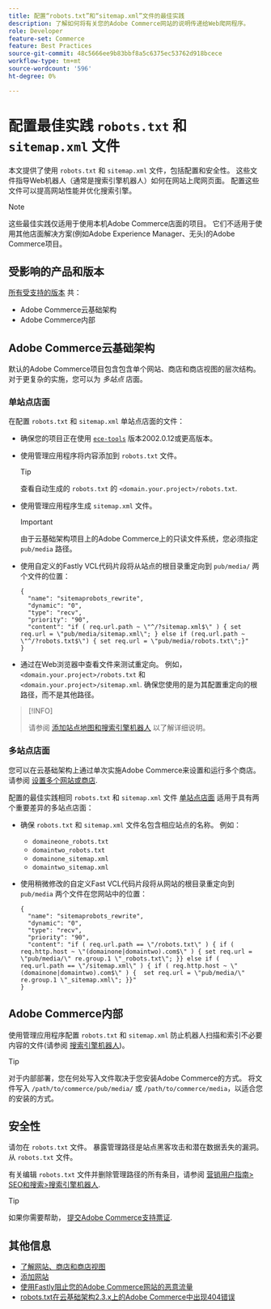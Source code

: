 ```yaml
---
title: 配置“robots.txt”和“sitemap.xml”文件的最佳实践
description: 了解如何将有关您的Adobe Commerce网站的说明传递给Web爬网程序。
role: Developer
feature-set: Commerce
feature: Best Practices
source-git-commit: 48c5666ee9b83bbf8a5c6375ec53762d918bcece
workflow-type: tm+mt
source-wordcount: '596'
ht-degree: 0%

---
```



# 配置最佳实践 `robots.txt` 和 `sitemap.xml` 文件

本文提供了使用 `robots.txt` 和 `sitemap.xml` 文件，包括配置和安全性。 这些文件指导Web机器人（通常是搜索引擎机器人）如何在网站上爬网页面。 配置这些文件可以提高网站性能并优化搜索引擎。

>[!NOTE]
>
>这些最佳实践仅适用于使用本机Adobe Commerce店面的项目。 它们不适用于使用其他店面解决方案(例如Adobe Experience Manager、无头)的Adobe Commerce项目。

## 受影响的产品和版本

[所有受支持的版本](../../../release/versions.md) 共：

- Adobe Commerce云基础架构
- Adobe Commerce内部

## Adobe Commerce云基础架构

默认的Adobe Commerce项目包含包含单个网站、商店和商店视图的层次结构。 对于更复杂的实施，您可以为 _多站点_ 店面。

### 单站点店面

在配置 `robots.txt` 和 `sitemap.xml` 单站点店面的文件：

- 确保您的项目正在使用 [`ece-tools`](https://devdocs.magento.com/cloud/release-notes/ece-release-notes.html) 版本2002.0.12或更高版本。
- 使用管理应用程序将内容添加到 `robots.txt` 文件。

   >[!TIP]
   >
   >查看自动生成的 `robots.txt` 的 `<domain.your.project>/robots.txt`.

- 使用管理应用程序生成 `sitemap.xml` 文件。

   >[!IMPORTANT]
   >
   >由于云基础架构项目上的Adobe Commerce上的只读文件系统，您必须指定 `pub/media` 路径。

- 使用自定义的Fastly VCL代码片段将从站点的根目录重定向到 `pub/media/` 两个文件的位置：

   ```vcl
   {
     "name": "sitemaprobots_rewrite",
     "dynamic": "0",
     "type": "recv",
     "priority": "90",
     "content": "if ( req.url.path ~ \"^/?sitemap.xml$\" ) { set req.url = \"pub/media/sitemap.xml\"; } else if (req.url.path ~ \"^/?robots.txt$\") { set req.url = \"pub/media/robots.txt\";}"
   }
   ```

- 通过在Web浏览器中查看文件来测试重定向。 例如， `<domain.your.project>/robots.txt` 和 `<domain.your.project>/sitemap.xml`. 确保您使用的是为其配置重定向的根路径，而不是其他路径。

>[!INFO]
>
>请参阅 [添加站点地图和搜索引擎机器人](https://devdocs.magento.com/cloud/trouble/robots-sitemap.html) 以了解详细说明。


### 多站点店面

您可以在云基础架构上通过单次实施Adobe Commerce来设置和运行多个商店。 请参阅 [设置多个网站或商店](https://devdocs.magento.com/cloud/project/project-multi-sites.html).

配置的最佳实践相同 `robots.txt` 和 `sitemap.xml` 文件 [单站点店面](#single-site-storefronts) 适用于具有两个重要差异的多站点店面：

- 确保 `robots.txt` 和 `sitemap.xml` 文件名包含相应站点的名称。 例如：
   - `domaineone_robots.txt`
   - `domaintwo_robots.txt`
   - `domainone_sitemap.xml`
   - `domaintwo_sitemap.xml`

- 使用稍微修改的自定义Fast VCL代码片段将从网站的根目录重定向到 `pub/media` 两个文件在您网站中的位置：

   ```vcl
   {
     "name": "sitemaprobots_rewrite",
     "dynamic": "0",
     "type": "recv",
     "priority": "90",
     "content": "if ( req.url.path == \"/robots.txt\" ) { if ( req.http.host ~ \"(domainone|domaintwo).com$\" ) { set req.url = \"pub/media/\" re.group.1 \"_robots.txt\"; }} else if ( req.url.path == \"/sitemap.xml\" ) { if ( req.http.host ~ \"(domainone|domaintwo).com$\" ) {  set req.url = \"pub/media/\" re.group.1 \"_sitemap.xml\"; }}"
   }
   ```

## Adobe Commerce内部

使用管理应用程序配置 `robots.txt` 和 `sitemap.xml` 防止机器人扫描和索引不必要内容的文件(请参阅 [搜索引擎机器人](https://experienceleague.adobe.com/docs/commerce-admin/marketing/seo/seo-overview.html#search-engine-robots))。

>[!TIP]
>
>对于内部部署，您在何处写入文件取决于您安装Adobe Commerce的方式。 将文件写入 `/path/to/commerce/pub/media/` 或 `/path/to/commerce/media`，以适合您的安装的方式。

## 安全性

请勿在 `robots.txt` 文件。 暴露管理路径是站点黑客攻击和潜在数据丢失的漏洞。 从 `robots.txt` 文件。

有关编辑 `robots.txt` 文件并删除管理路径的所有条目，请参阅 [营销用户指南> SEO和搜索>搜索引擎机器人](https://experienceleague.adobe.com/docs/commerce-admin/marketing/seo/seo-overview.html#search-engine-robots).

>[!TIP]
>
>如果你需要帮助， [提交Adobe Commerce支持票证](https://experienceleague.adobe.com/docs/commerce-knowledge-base/kb/help-center-guide/magento-help-center-user-guide.md#submit-ticket).

## 其他信息

- [了解网站、商店和商店视图](https://devdocs.magento.com/cloud/configure/configure-best-practices.html#sites)
- [添加网站](https://docs.magento.com/user-guide/stores/stores-all-create-website.html)
- [使用Fastly阻止您的Adobe Commerce网站的恶意流量](https://devdocs.magento.com/cloud/cdn/fastly-vcl-blocking.html)
- [robots.txt在云基础架构2.3.x上的Adobe Commerce中出现404错误](https://experienceleague.adobe.com/docs/commerce-knowledge-base/kb/troubleshooting/miscellaneous/robots.txt-gives-404-error-magento-commerce-cloud-2.3.x.md)
